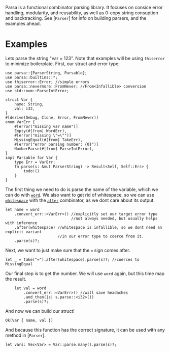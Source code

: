 Parsa is a functional combinator parsing library. It focuses on consice error handling, modularity, and reusability,
as well as 0-copy string consuption and backtracking.
See [`Parser`] for info on building parsers, and the examples ahead.

# Examples
Lets parse the string "var = 123". Note that examples will be using `thiserror` to minimize boilerplate.
First, our struct and error type:
```rust, ignore
use parsa::{ParserString, Parsable};
use parsa::builtins::*;
use thiserror::Error; //simple errors
use parsa::nevermore::FromNever; //From<Infallible> conversion
use std::num::ParseIntError;

struct Var {
    name: String,
    val: i32,
}
#[derive(Debug, Clone, Error, FromNever)]
enum VarErr {
    #[error("missing var name")]
    Empty(#[from] WordErr),
    #[error("missing \"=\"")]
    MissingEqual(#[from] TakeErr),
    #[error("error parsing number: {0}")]
    NumberParse(#[from] ParseIntError),
}
impl Parsable for Var {
    type Err = VarErr;
    fn parse(s: &mut ParserString) -> Result<Self, Self::Err> {
        todo!()
    }
}
```
The first thing we need to do is parse the name of the variable, which we can do with [`word`](crate::builtins::word).
We also want to get rid of whitespace, so we can use [`whitespace`](crate::builtins::whitespace) with the 
[`after`](crate::Parser::after) combinator, as we dont care about its output.
```rust, ignore
let name = word
    .convert_err::<VarErr>() //explicitly set our target error type
                             //not always needed, but usually helps with inference
    .after(whitespace) //whitespace is infallible, so we dont need an explicit variant
                       //in our error type to coerce from it.
    .parse(s)?;
```
Next, we want to just make sure that the `=` sign comes after.
```rust, ignore
let _ = take("=").after(whitespace).parse(s)?; //coerces to MissingEqual
```
Our final step is to get the number. We will use `word` again, but this time map the result.
```rust, ignore
    let val = word
        .convert_err::<VarErr>() //will save headaches
        .and_then(|s| s.parse::<i32>())
        .parse(s)?;
```
And now we can build our struct!
```ignore, rust
Ok(Var { name, val })
```
And because this function has the correct signature, it can be used with any method in [`Parser`].
```ignore, rust
let vars: Vec<Var> = Var::parse.many().parse(s)?;
```
